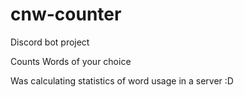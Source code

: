 # cnw-counter
Discord bot project

Counts Words of your choice

Was calculating statistics of word usage in a server :D
